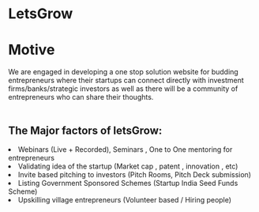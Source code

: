 # LetsGrow

<H1>Motive</H1>
We are engaged in developing a one stop solution website for budding entrepreneurs where their startups can connect directly with investment firms/banks/strategic investors as well as there will be a community of entrepreneurs who can share their thoughts. </br>
</br>

<H2>The Major factors of letsGrow:</H2>
<li>Webinars (Live + Recorded), Seminars , One to One mentoring for entrepreneurs</li>
<li>Validating idea of the startup (Market cap , patent , innovation , etc)</li>
<li>Invite based pitching to investors (Pitch Rooms, Pitch Deck submission)</li>
<li>Listing Government Sponsored Schemes (Startup India Seed Funds Scheme)</li>
<li>Upskilling village entrepreneurs (Volunteer based / Hiring people)</li>
